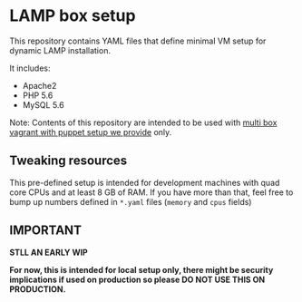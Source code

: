 # LAMP box setup
This repository contains YAML files that define minimal VM setup for dynamic LAMP installation.
 
It includes:
  - Apache2
  - PHP 5.6
  - MySQL 5.6

Note: Contents of this repository are intended to be used with 
[multi box vagrant with puppet setup we provide](https://github.com/the-shop/Vagrant) only.

## Tweaking resources
This pre-defined setup is intended for development machines with quad core CPUs and at least 8 GB of RAM. If you have 
more than that, feel free to bump up numbers defined in `*.yaml` files (`memory` and `cpus` fields)

## IMPORTANT
**STLL AN EARLY WIP**

**For now, this is intended for local setup only, there might be security implications if used on production 
so please DO NOT USE THIS ON PRODUCTION.**